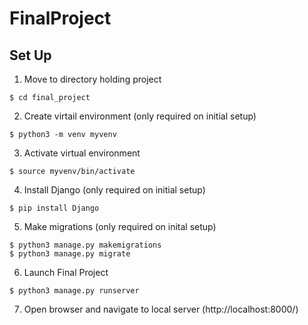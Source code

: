 # FinalProject

## Set Up

1. Move to directory holding project
```
$ cd final_project
```
2. Create virtail environment (only required on initial setup)
```
$ python3 -m venv myvenv
```
3. Activate virtual environment
```
$ source myvenv/bin/activate
```
4. Install Django (only required on initial setup)
```
$ pip install Django
```
5. Make migrations (only required on inital setup)
```
$ python3 manage.py makemigrations
$ python3 manage.py migrate
```
6. Launch Final Project
```
$ python3 manage.py runserver
```
7. Open browser and navigate to local server
(http://localhost:8000/)
